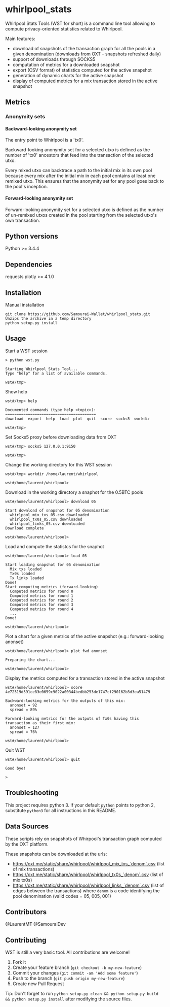 # whirlpool_stats

Whirlpool Stats Tools (WST for short) is a command line tool allowing to compute privacy-oriented statistics related to Whirlpool.

Main features:
- download of snapshots of the transaction graph for all the pools in a given denomination (downloads from OXT - snapshots refreshed daily)
- support of downloads through SOCKS5
- computation of metrics for a downloaded snapshot
- export (CSV format) of statistics computed for the active snapshot
- generation of dynamic charts for the active snapshot
- display of computed metrics for a mix transaction stored in the active snapshot

## Metrics

### Anonymity sets

#### Backward-looking anonymity set

The entry point to Whirlpool is a 'tx0'.

Backward-looking anonymity set for a selected utxo is defined as the number of 'tx0' ancestors that feed into the transaction of the selected utxo.

Every mixed utxo can backtrace a path to the initial mix in its own pool because every mix after the initial mix in each pool contains at least one remixed utxo. This ensures that the anonymity set for any pool goes back to the pool's inception.

#### Forward-looking anonymity set

Forward-looking anonymity set for a selected utxo is defined as the number of un-remixed utxos created in the pool starting from the selected utxo's own transaction.

## Python versions

Python >= 3.4.4


## Dependencies

requests
plotly >= 4.1.0


## Installation

Manual installation
```
git clone https://github.com/Samourai-Wallet/whirlpool_stats.git
Unzips the archive in a temp directory
python setup.py install
```


## Usage

Start a WST session
```
> python wst.py

Starting Whirlpool Stats Tool...
Type "help" for a list of available commands.

wst#/tmp>
```

Show help
```
wst#/tmp> help

Documented commands (type help <topic>):
========================================
download  export  help  load  plot  quit  score  socks5  workdir

wst#/tmp>
```

Set Socks5 proxy before downloading data from OXT
```
wst#/tmp> socks5 127.0.0.1:9150

wst#/tmp>
```

Change the working directory for this WST session
```
wst#/tmp> workdir /home/laurent/whirlpool

wst#/home/laurent/whirlpool>
```

Download in the working directory a snaphot for the 0.5BTC pools
```
wst#/home/laurent/whirlpool> download 05

Start download of snapshot for 05 denomination
  whirlpool_mix_txs_05.csv downloaded
  whirlpool_tx0s_05.csv downloaded
  whirlpool_links_05.csv downloaded
Download complete

wst#/home/laurent/whirlpool>
```

Load and compute the statistcs for the snaphot
```
wst#/home/laurent/whirlpool> load 05

Start loading snapshot for 05 denomination
  Mix txs loaded
  Tx0s loaded
  Tx links loaded
Done!
Start computing metrics (forward-looking)
  Computed metrics for round 0
  Computed metrics for round 1
  Computed metrics for round 2
  Computed metrics for round 3
  Computed metrics for round 4
  ...
Done!

wst#/home/laurent/whirlpool>
```

Plot a chart for a given metrics of the active snapshot (e.g.: forward-looking anonset)
```
wst#/home/laurent/whirlpool> plot fwd anonset

Preparing the chart... 

wst#/home/laurent/whirlpool>
```

Display the metrics computed for a transaction stored in the active snapshot 
```
wst#/home/laurent/whirlpool> score 4e72519d391ce83e0659c9022a00344bedbb253de1747cf290162b3d3ea51479

Backward-looking metrics for the outputs of this mix:
  anonset = 92
  spread = 89%

Forward-looking metrics for the outputs of Tx0s having this transaction as their first mix:
  anonset = 127
  spread = 76%

wst#/home/laurent/whirlpool>
```

Quit WST
```
wst#/home/laurent/whirlpool> quit

Good bye!

>
```


## Troubleshooting

This project requires python 3. If your default `python` points to python 2, substitute `python3` for all instructions in this README.


## Data Sources

These scripts rely on snapshots of Whirpool's transaction graph computed by the OXT platform.

These snapshots can be downloaded at the urls:
- https://oxt.me/static/share/whirlpool/whirlpool_mix_txs_`denom`.csv (list of mix transactions)
- https://oxt.me/static/share/whirlpool/whirlpool_tx0s_`denom`.csv (list of mix tx0s)
- https://oxt.me/static/share/whirlpool/whirlpool_links_`denom`.csv (list of edges between the transactions)
where `denom` is a code identifying the pool denomination (valid codes = 05, 005, 001)


## Contributors
@LaurentMT 
@SamouraiDev


## Contributing

WST is still a very basic tool. All contributions are welcome!

1. Fork it
2. Create your feature branch (`git checkout -b my-new-feature`)
3. Commit your changes (`git commit -am 'Add some feature'`)
4. Push to the branch (`git push origin my-new-feature`)
5. Create new Pull Request

Tip: Don't forget to run `python setup.py clean && python setup.py build && python setup.py install` after modifying the source files.
